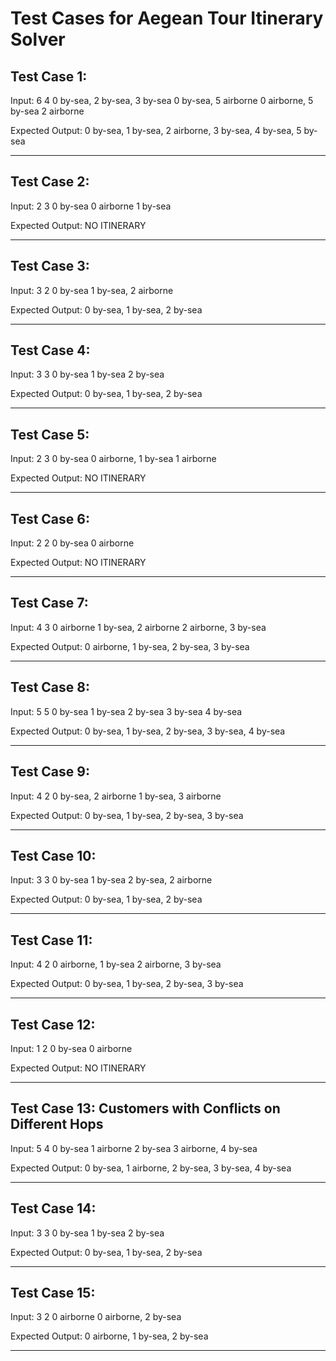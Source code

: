 
# Test Cases for Aegean Tour Itinerary Solver

## Test Case 1:
Input:
6
4
0 by-sea, 2 by-sea, 3 by-sea
0 by-sea, 5 airborne
0 airborne, 5 by-sea
2 airborne

Expected Output:
0 by-sea, 1 by-sea, 2 airborne, 3 by-sea, 4 by-sea, 5 by-sea

---

## Test Case 2:
Input:
2
3
0 by-sea
0 airborne
1 by-sea

Expected Output:
NO ITINERARY

---

## Test Case 3:
Input:
3
2
0 by-sea
1 by-sea, 2 airborne

Expected Output:
0 by-sea, 1 by-sea, 2 by-sea

---

## Test Case 4:
Input:
3
3
0 by-sea
1 by-sea
2 by-sea

Expected Output:
0 by-sea, 1 by-sea, 2 by-sea

---

## Test Case 5:
Input:
2
3
0 by-sea
0 airborne, 1 by-sea
1 airborne

Expected Output:
NO ITINERARY

---

## Test Case 6:
Input:
2
2
0 by-sea
0 airborne

Expected Output:
NO ITINERARY

---

## Test Case 7:
Input:
4
3
0 airborne
1 by-sea, 2 airborne
2 airborne, 3 by-sea

Expected Output:
0 airborne, 1 by-sea, 2 by-sea, 3 by-sea

---

## Test Case 8:
Input:
5
5
0 by-sea
1 by-sea
2 by-sea
3 by-sea
4 by-sea

Expected Output:
0 by-sea, 1 by-sea, 2 by-sea, 3 by-sea, 4 by-sea

---

## Test Case 9:
Input:
4
2
0 by-sea, 2 airborne
1 by-sea, 3 airborne

Expected Output:
0 by-sea, 1 by-sea, 2 by-sea, 3 by-sea

---

## Test Case 10:
Input:
3
3
0 by-sea
1 by-sea
2 by-sea, 2 airborne

Expected Output:
0 by-sea, 1 by-sea, 2 by-sea

---

## Test Case 11:
Input:
4
2
0 airborne, 1 by-sea
2 airborne, 3 by-sea

Expected Output:
0 by-sea, 1 by-sea, 2 by-sea, 3 by-sea

---

## Test Case 12:
Input:
1
2
0 by-sea
0 airborne

Expected Output:
NO ITINERARY

---

## Test Case 13: Customers with Conflicts on Different Hops
Input:
5
4
0 by-sea
1 airborne
2 by-sea
3 airborne, 4 by-sea

Expected Output:
0 by-sea, 1 airborne, 2 by-sea, 3 by-sea, 4 by-sea

---

## Test Case 14:
Input:
3
3
0 by-sea
1 by-sea
2 by-sea

Expected Output:
0 by-sea, 1 by-sea, 2 by-sea

---

## Test Case 15:
Input:
3
2
0 airborne
0 airborne, 2 by-sea

Expected Output:
0 airborne, 1 by-sea, 2 by-sea

---